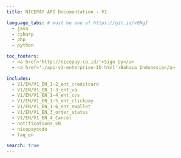 ```yaml
---
title: NICEPAY API Documentation - V1

language_tabs: # must be one of https://git.io/vQNgJ
  - java
  - csharp
  - php
  - python

toc_footers:
  - <a href='http://nicepay.co.id/'>Sign Up</a>
  - <a href='./api-v1-enterprise-ID.html'>Bahasa Indonesia</a>

includes:
  - V1/EN/V1_EN_1-2_ent_creditcard
  - V1/EN/V1_EN_1-3_ent_va
  - V1/EN/V1_EN_1-4_ent_cvs
  - V1/EN/V1_EN_1-5_ent_clickpay
  - V1/EN/V1_EN_1-6_ent_ewallet
  - V1/EN/V1_EN_3_order_status
  - V1/EN/V1_EN_4_Cancel
  - notifications_EN
  - nicepaycode
  - faq_en

search: true
---
```

